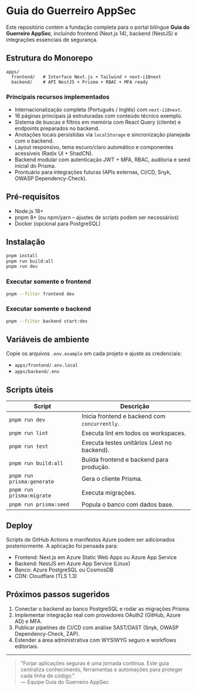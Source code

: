# Guia do Guerreiro AppSec

Este repositório contém a fundação completa para o portal bilíngue **Guia do Guerreiro AppSec**, incluindo frontend (Next.js 14), backend (NestJS) e integrações essenciais de segurança.

## Estrutura do Monorepo

```
apps/
  frontend/   # Interface Next.js + Tailwind + next-i18next
  backend/    # API NestJS + Prisma + RBAC + MFA ready
``` 

### Principais recursos implementados

- Internacionalização completa (Português / Inglês) com `next-i18next`.
- 16 páginas principais já estruturadas com conteúdo técnico exemplo.
- Sistema de buscas e filtros em memória com React Query (cliente) e endpoints preparados no backend.
- Anotações locais persistidas via `localStorage` e sincronização planejada com o backend.
- Layout responsivo, tema escuro/claro automático e componentes acessíveis (Radix UI + ShadCN).
- Backend modular com autenticação JWT + MFA, RBAC, auditoria e seed inicial do Prisma.
- Prontuário para integrações futuras (APIs externas, CI/CD, Snyk, OWASP Dependency-Check).

## Pré-requisitos

- Node.js 18+
- pnpm 8+ (ou npm/yarn – ajustes de scripts podem ser necessários)
- Docker (opcional para PostgreSQL)

## Instalação

```bash
pnpm install
pnpm run build:all
pnpm run dev
```

### Executar somente o frontend
```bash
pnpm --filter frontend dev
```

### Executar somente o backend
```bash
pnpm --filter backend start:dev
```

## Variáveis de ambiente

Copie os arquivos `.env.example` em cada projeto e ajuste as credenciais:

- `apps/frontend/.env.local`
- `apps/backend/.env`

## Scripts úteis

| Script | Descrição |
| --- | --- |
| `pnpm run dev` | Inicia frontend e backend com `concurrently`. |
| `pnpm run lint` | Executa lint em todos os workspaces. |
| `pnpm run test` | Executa testes unitários (Jest no backend). |
| `pnpm run build:all` | Builda frontend e backend para produção. |
| `pnpm run prisma:generate` | Gera o cliente Prisma. |
| `pnpm run prisma:migrate` | Executa migrações. |
| `pnpm run prisma:seed` | Popula o banco com dados base. |

## Deploy

Scripts de GitHub Actions e manifestos Azure podem ser adicionados posteriormente. A aplicação foi pensada para:

- Frontend: Next.js em Azure Static Web Apps ou Azure App Service
- Backend: NestJS em Azure App Service (Linux)
- Banco: Azure PostgreSQL ou CosmosDB
- CDN: Cloudflare (TLS 1.3)

## Próximos passos sugeridos

1. Conectar o backend ao banco PostgreSQL e rodar as migrações Prisma.
2. Implementar integração real com provedores OAuth2 (GitHub, Azure AD) e MFA.
3. Publicar pipelines de CI/CD com análise SAST/DAST (Snyk, OWASP Dependency-Check, ZAP). 
4. Estender a área administrativa com WYSIWYG seguro e workflows editoriais.

---

> "Forjar aplicações seguras é uma jornada contínua. Este guia centraliza conhecimento, ferramentas e automações para proteger cada linha de código."  
> — Equipe Guia do Guerreiro AppSec
